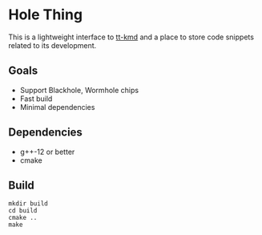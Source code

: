 # Hole Thing
This is a lightweight interface to [tt-kmd](https://github.com/tenstorrent/tt-kmd) and a place to store code snippets related to its development.

## Goals
* Support Blackhole, Wormhole chips
* Fast build
* Minimal dependencies

## Dependencies
* g++-12 or better
* cmake

## Build
```
mkdir build
cd build
cmake ..
make
```
